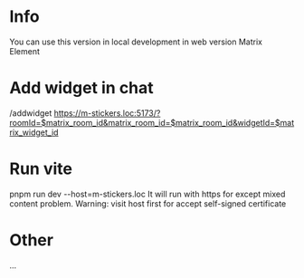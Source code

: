 # Info
You can use this version in local development in web version Matrix Element
# Add widget in chat
/addwidget https://m-stickers.loc:5173/?roomId=$matrix_room_id&matrix_room_id=$matrix_room_id&widgetId=$matrix_widget_id
# Run vite
pnpm run dev --host=m-stickers.loc
It will run with https for except mixed content problem.
Warning: visit host first for accept self-signed certificate

# Other
...
